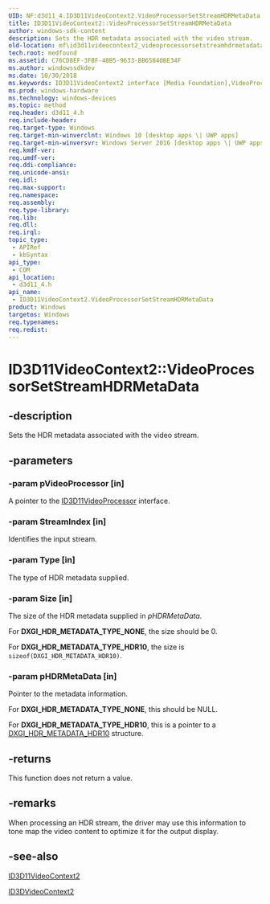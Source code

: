 ```yaml
---
UID: NF:d3d11_4.ID3D11VideoContext2.VideoProcessorSetStreamHDRMetaData
title: ID3D11VideoContext2::VideoProcessorSetStreamHDRMetaData
author: windows-sdk-content
description: Sets the HDR metadata associated with the video stream.
old-location: mf\id3d11videocontext2_videoprocessorsetstreamhdrmetadata.htm
tech.root: medfound
ms.assetid: C76CD8EF-3FBF-48B5-9633-BB65840BE34F
ms.author: windowssdkdev
ms.date: 10/30/2018
ms.keywords: ID3D11VideoContext2 interface [Media Foundation],VideoProcessorSetStreamHDRMetaData method, ID3D11VideoContext2.VideoProcessorSetStreamHDRMetaData, ID3D11VideoContext2::VideoProcessorSetStreamHDRMetaData, VideoProcessorSetStreamHDRMetaData, VideoProcessorSetStreamHDRMetaData method [Media Foundation], VideoProcessorSetStreamHDRMetaData method [Media Foundation],ID3D11VideoContext2 interface, d3d11_4/ID3D11VideoContext2::VideoProcessorSetStreamHDRMetaData, mf.id3d11videocontext2_videoprocessorsetstreamhdrmetadata
ms.prod: windows-hardware
ms.technology: windows-devices
ms.topic: method
req.header: d3d11_4.h
req.include-header: 
req.target-type: Windows
req.target-min-winverclnt: Windows 10 [desktop apps \| UWP apps]
req.target-min-winversvr: Windows Server 2016 [desktop apps \| UWP apps]
req.kmdf-ver: 
req.umdf-ver: 
req.ddi-compliance: 
req.unicode-ansi: 
req.idl: 
req.max-support: 
req.namespace: 
req.assembly: 
req.type-library: 
req.lib: 
req.dll: 
req.irql: 
topic_type:
 - APIRef
 - kbSyntax
api_type:
 - COM
api_location:
 - d3d11_4.h
api_name:
 - ID3D11VideoContext2.VideoProcessorSetStreamHDRMetaData
product: Windows
targetos: Windows
req.typenames: 
req.redist: 
---
```


# ID3D11VideoContext2::VideoProcessorSetStreamHDRMetaData


## -description


Sets the HDR metadata associated with the video stream.


## -parameters




### -param pVideoProcessor [in]

A pointer to the <a href="https://msdn.microsoft.com/AF6F6781-A7F9-4196-8E91-FDFDD1924E24">ID3D11VideoProcessor</a> interface.


### -param StreamIndex [in]

Identifies the input stream.


### -param Type [in]

The type of HDR metadata supplied.


### -param Size [in]

The size of the HDR metadata supplied in <i>pHDRMetaData</i>.

For <b>DXGI_HDR_METADATA_TYPE_NONE</b>, the size should be 0.

For <b>DXGI_HDR_METADATA_TYPE_HDR10</b>, the size is <code>sizeof(DXGI_HDR_METADATA_HDR10)</code>.


### -param pHDRMetaData [in]

Pointer to the metadata information.

For <b>DXGI_HDR_METADATA_TYPE_NONE</b>, this should be NULL.

For <b>DXGI_HDR_METADATA_TYPE_HDR10</b>, this is a pointer to a <a href="https://msdn.microsoft.com/67A53A43-121F-4D83-AACC-D25D58123BE1">DXGI_HDR_METADATA_HDR10</a> structure.


## -returns



This function does not return a value.




## -remarks



When processing an HDR stream, the driver may use this information to tone map the video content to optimize it for the output display.




## -see-also




<a href="https://msdn.microsoft.com/E3FB5478-31CD-4AE3-BEA0-18823C4A4D3E">ID3D11VideoContext2</a>



<a href="https://msdn.microsoft.com/library/Mt808594(v=VS.85).aspx">ID3DVideoContext2</a>
 

 

